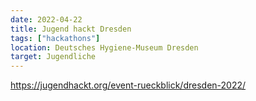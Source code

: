 ```yaml
---
date: 2022-04-22
title: Jugend hackt Dresden
tags: ["hackathons"]
location: Deutsches Hygiene-Museum Dresden
target: Jugendliche
---
```


https://jugendhackt.org/event-rueckblick/dresden-2022/

